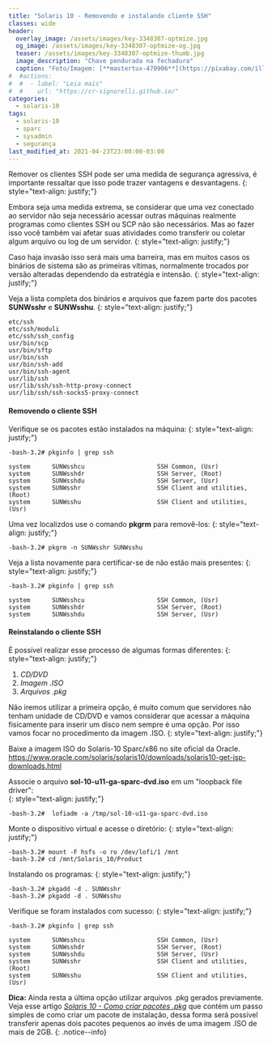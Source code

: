 ```yaml
---
title: "Solaris 10 - Removendo e instalando cliente SSH"
classes: wide
header:
  overlay_image: /assets/images/key-3348307-optmize.jpg
  og_image: /assets/images/key-3348307-optmize-og.jpg
  teaser: /assets/images/key-3348307-optmize-thumb.jpg
  image_description: "Chave pendurada na fechadura"
  caption: "Foto/Imagem: [**mastertux-470906**](https://pixabay.com/illustrations/key-castle-security-metal-3d-3348307/)"
#  #actions:
#  #  - label: "Leia mais"
#  #    url: "https://cr-signorelli.github.io/"
categories:
  - solaris-10
tags:
  - solaris-10
  - sparc
  - sysadmin
  - segurança
last_modified_at: 2021-04-23T23:00:00-03:00
---
```


Remover os clientes SSH pode ser uma medida de segurança agressiva, é importante ressaltar que isso pode trazer vantagens e desvantagens.
{: style="text-align: justify;"}

Embora seja uma medida extrema, se considerar que uma vez conectado ao servidor não seja necessário acessar outras máquinas realmente programas como clientes SSH ou SCP não são necessários. Mas ao fazer isso você também vai afetar suas atividades como transferir ou coletar algum arquivo ou log de um servidor.
{: style="text-align: justify;"}

Caso haja invasão isso será mais uma barreira, mas em muitos casos os binários de sistema são as primeiras vítimas, normalmente trocados por versão alteradas dependendo da estratégia e intensão.
{: style="text-align: justify;"}

Veja a lista completa dos binários e arquivos que fazem parte dos pacotes **SUNWsshr** e **SUNWsshu**.
{: style="text-align: justify;"}

```console
etc/ssh
etc/ssh/moduli
etc/ssh/ssh_config
usr/bin/scp
usr/bin/sftp
usr/bin/ssh
usr/bin/ssh-add
usr/bin/ssh-agent
usr/lib/ssh
usr/lib/ssh/ssh-http-proxy-connect
usr/lib/ssh/ssh-socks5-proxy-connect
```

#### Removendo o cliente SSH

Verifique se os pacotes estão instalados na máquina:
{: style="text-align: justify;"}

```console
-bash-3.2# pkginfo | grep ssh

system      SUNWsshcu                    SSH Common, (Usr)
system      SUNWsshdr                    SSH Server, (Root)
system      SUNWsshdu                    SSH Server, (Usr)
system      SUNWsshr                     SSH Client and utilities, (Root)
system      SUNWsshu                     SSH Client and utilities, (Usr)
```

Uma vez localizdos use o comando **pkgrm** para removê-los:
{: style="text-align: justify;"}

```console
-bash-3.2# pkgrm -n SUNWsshr SUNWsshu
```

Veja a lista novamente para certificar-se de não estão mais presentes:
{: style="text-align: justify;"}

```console
-bash-3.2# pkginfo | grep ssh

system      SUNWsshcu                    SSH Common, (Usr)
system      SUNWsshdr                    SSH Server, (Root)
system      SUNWsshdu                    SSH Server, (Usr)
```

#### Reinstalando o cliente SSH

É possível realizar esse processo de algumas formas diferentes:
{: style="text-align: justify;"}

1. *CD/DVD*
2. *Imagem .ISO*
3. *Arquivos .pkg*

Não iremos utilizar a primeira opção, é muito comum que servidores não tenham unidade de CD/DVD e vamos considerar que acessar a máquina fisicamente para inserir um disco nem sempre é uma opção. Por isso vamos focar no procedimento da imagem .ISO.
{: style="text-align: justify;"}

Baixe a imagem ISO do Solaris-10 Sparc/x86 no site oficial da Oracle.  
<https://www.oracle.com/solaris/solaris10/downloads/solaris10-get-jsp-downloads.html>

Associe o arquivo **sol-10-u11-ga-sparc-dvd.iso** em um "loopback file driver":  
{: style="text-align: justify;"}

```console
-bash-3.2#  lofiadm -a /tmp/sol-10-u11-ga-sparc-dvd.iso 
```

Monte o dispositivo virtual e acesse o diretório:
{: style="text-align: justify;"}

```console
-bash-3.2# mount -F hsfs -o ro /dev/lofi/1 /mnt
-bash-3.2# cd /mnt/Solaris_10/Product
```

Instalando os programas:
{: style="text-align: justify;"}

```console
-bash-3.2# pkgadd -d . SUNWsshr
-bash-3.2# pkgadd -d . SUNWsshu
```

Verifique se foram instalados com sucesso:
{: style="text-align: justify;"}

```console
-bash-3.2# pkginfo | grep ssh

system      SUNWsshcu                    SSH Common, (Usr)
system      SUNWsshdr                    SSH Server, (Root)
system      SUNWsshdu                    SSH Server, (Usr)
system      SUNWsshr                     SSH Client and utilities, (Root)
system      SUNWsshu                     SSH Client and utilities, (Usr)
```

**Dica:** Ainda resta a última opção utilizar arquivos .pkg gerados previamente. Veja esse artigo *[Solaris 10 - Como criar pacotes .pkg](https://cr-signorelli.github.io/solaris-10/solaris-10-como-criar-pacotes-pkg/)* que contém um passo simples de como criar um pacote de instalação, dessa forma será possível transferir apenas dois pacotes pequenos ao invés de uma imagem .ISO de mais de 2GB.
{: .notice--info}
